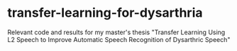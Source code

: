 # transfer-learning-for-dysarthria
Relevant code and results for my master's thesis "Transfer Learning Using L2 Speech to Improve Automatic Speech Recognition of Dysarthric Speech"
